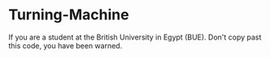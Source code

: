 # Turning-Machine
If you are a student at the British University in Egypt (BUE). Don't copy past this code, you have been warned.
